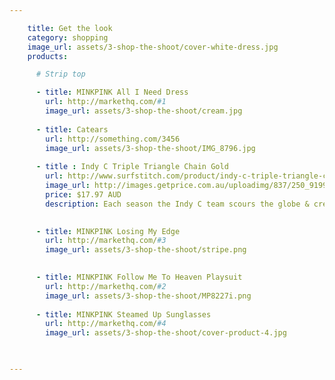 ```yaml
---

    title: Get the look 
    category: shopping
    image_url: assets/3-shop-the-shoot/cover-white-dress.jpg
    products:

      # Strip top

      - title: MINKPINK All I Need Dress
        url: http://markethq.com/#1
        image_url: assets/3-shop-the-shoot/cream.jpg
        
      - title: Catears 
        url: http://something.com/3456
        image_url: assets/3-shop-the-shoot/IMG_8796.jpg 
        
      - title : Indy C Triple Triangle Chain Gold 
        url: http://www.surfstitch.com/product/indy-c-triple-triangle-chain-gold
        image_url: http://images.getprice.com.au/uploadimg/837/250_9199725.jpg
        price: $17.97 AUD
        description: Each season the Indy C team scours the globe & creates a diverse, on-trend range offering unique & affordable pieces that get noticed. 
      

      - title: MINKPINK Losing My Edge
        url: http://markethq.com/#3
        image_url: assets/3-shop-the-shoot/stripe.png

        
      - title: MINKPINK Follow Me To Heaven Playsuit
        url: http://markethq.com/#2
        image_url: assets/3-shop-the-shoot/MP8227i.png
          
      - title: MINKPINK Steamed Up Sunglasses
        url: http://markethq.com/#4
        image_url: assets/3-shop-the-shoot/cover-product-4.jpg
        


---
```

